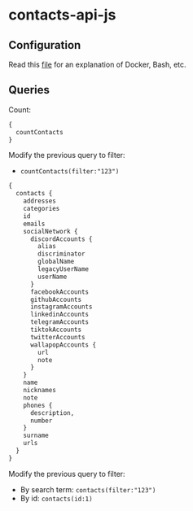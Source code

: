 # contacts-api-js

## Configuration

Read this [file](https://github.com/CarlosAMolina/contacts/blob/main/README.md) for an explanation of Docker, Bash, etc.

## Queries

Count:

```graphql
{
  countContacts
}
```

Modify the previous query to filter:

- `countContacts(filter:"123")`

```graphql
{
  contacts {
    addresses
    categories
    id
    emails
    socialNetwork {
      discordAccounts {
        alias
        discriminator
        globalName
        legacyUserName
        userName
      }
      facebookAccounts
      githubAccounts
      instagramAccounts
      linkedinAccounts
      telegramAccounts
      tiktokAccounts
      twitterAccounts
      wallapopAccounts {
        url
        note
      }
    }
    name
    nicknames
    note
    phones {
      description,
      number
    }
    surname
    urls
  }
}
```

Modify the previous query to filter:

- By search term: `contacts(filter:"123")`
- By id: `contacts(id:1)`
